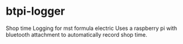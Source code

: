 # btpi-logger
Shop time Logging for mst formula electric
Uses a raspberry pi with bluetooth attachment to automatically record shop time.
